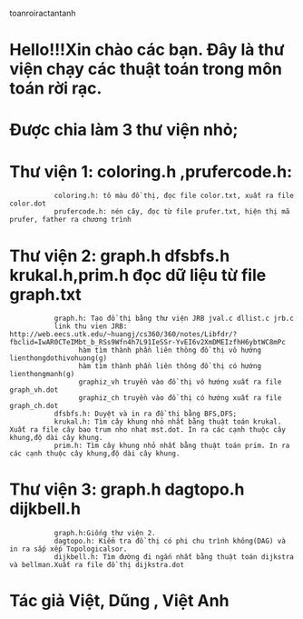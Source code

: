 toanroiractantanh
# Hello!!!Xin chào các bạn. Đây là thư viện chạy các thuật toán trong môn toán rời rạc.
# Được chia làm 3 thư viện nhỏ;
# Thư viện 1: coloring.h ,prufercode.h:
               coloring.h: tô màu đồ thị, đọc file color.txt, xuất ra file color.dot
               prufercode.h: nén cây, đọc từ file prufer.txt, hiện thị mã prufer, father ra chương trình
# Thư viện 2: graph.h dfsbfs.h krukal.h,prim.h đọc dữ liệu từ file graph.txt
               graph.h: Tạo đồ thị bằng thư viện JRB jval.c dllist.c jrb.c 
               link thu vien JRB: http://web.eecs.utk.edu/~huangj/cs360/360/notes/Libfdr/?fbclid=IwAR0CTeIMbt_b_RSs9Wfn4h7L91IeSSr-YvEI6v2XmDMEIzfhH6ybtWC8mPc
                     hàm tìm thành phần liên thông đồ thị vô hướng lienthongdothivohuong(g)
                     hàm tìm thành phần liên thông đồ thị có hướng lienthongmanh(g)
                     graphiz_vh truyền vào đồ thị vô hướng xuất ra file graph_vh.dot
                     graphiz_ch truyền vào đồ thị có hướng xuất ra file graph_ch.dot
               dfsbfs.h: Duyệt và in ra đồ thị bằng BFS,DFS;
               krukal.h: Tìm cây khung nhỏ nhất bằng thuật toán krukal. Xuất ra file cây bao trum nho nhat mst.dot. In ra các cạnh thuộc cây khung,độ dài cây khung.
               prim.h: Tìm cây khung nhỏ nhất bằng thuật toán prim. In ra các cạnh thuộc cây khung,độ dài cây khung.
# Thư viện 3: graph.h dagtopo.h dijkbell.h
               graph.h:Giống thư viện 2.
               dagtopo.h: Kiểm tra đồ thị có phi chu trình không(DAG) và in ra sắp xếp Topologicalsor.
               dijkbell.h: Tìm đường đi ngắn nhất bằng thuật toán dijkstra và bellman.Xuất ra file đồ thị dijkstra.dot
# Tác giả Việt, Dũng , Việt Anh
               
              
               
